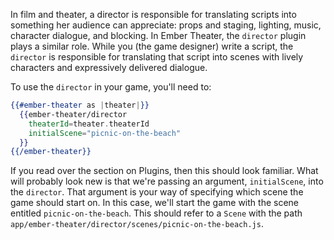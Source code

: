 In film and theater, a director is responsible for translating scripts into something her audience can appreciate: props and staging, lighting, music, character dialogue, and blocking. In Ember Theater, the `director` plugin plays a similar role. While you (the game designer) write a script, the `director` is responsible for translating that script into scenes with lively characters and expressively delivered dialogue.

To use the `director` in your game, you'll need to:

```hbs
{{#ember-theater as |theater|}}
  {{ember-theater/director
    theaterId=theater.theaterId
    initialScene="picnic-on-the-beach"
  }}
{{/ember-theater}}
```

If you read over the section on Plugins, then this should look familiar. What will probably look new is that we're passing an argument, `initialScene`, into the `director`. That argument is your way of specifying which scene the game should start on. In this case, we'll start the game with the scene entitled `picnic-on-the-beach`. This should refer to a `Scene` with the path `app/ember-theater/director/scenes/picnic-on-the-beach.js`.
